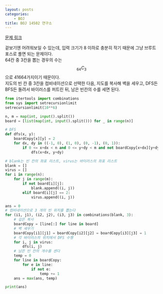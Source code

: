 ```yaml
---
layout: posts
categories:
    - BOJ
title: BOJ 14502 연구소
---
```


[문제 링크](https://www.acmicpc.net/problem/14502)

겉보기엔 어려워보일 수 있는데, 입력 크기가 8 이하로 충분히 작기 때문에 그냥 브루트포스로 풀면 되는 문제이다.  
64칸 중 3칸을 뽑는 경우의 수는 $$_{64}C_{3}$$으로 41664가지이기 때문이다.  
지도의 빈 칸 중 3칸을 컴비네이션으로 선택한 다음, 지도를 복사해 벽을 세우고, DFS든 BFS든 돌려서 바이러스를 퍼트린 뒤, 남은 빈칸의 수를 세면 된다.  

```python
from itertools import combinations
from sys import setrecursionlimit
setrecursionlimit(10**6)

n, m = map(int, input().split())
board = [list(map(int, input().split())) for _ in range(n)]

# DFS
def dfs(x, y):
    boardCopy[x][y] = 2
    for dx, dy in ((-1, 0), (1, 0), (0, -1), (0, 1)):
        if 0 <= x+dx < n and 0 <= y+dy < m and not boardCopy[x+dx][y+dy]:
            dfs(x+dx, y+dy)

# blank는 빈 칸의 좌표 리스트, virus는 바이러스의 좌표 리스트
blank = []
virus = []
for i in range(n):
    for j in range(m):
        if not board[i][j]:
            blank.append((i, j))
        elif board[i][j] == 2:
            virus.append((i, j))

ans = 0
# 컴비네이션으로 3 개의 빈 위치를 뽑는다
for (i1, j1), (i2, j2), (i3, j3) in combinations(blank, 3):
    # 깊은 복사
    boardCopy = [line[:] for line in board]
    # 벽 세우기
    boardCopy[i1][j1] = boardCopy[i2][j2] = boardCopy[i3][j3] = 1
    # 각 바이러스의 위치에서 DFS 수행
    for i, j in virus:
        dfs(i, j)
    # 남은 빈 칸의 개수를 센다
    temp = 0
    for line in boardCopy:
        for e in line:
            if not e:
                temp += 1
    ans = max(ans, temp)

print(ans)
```
